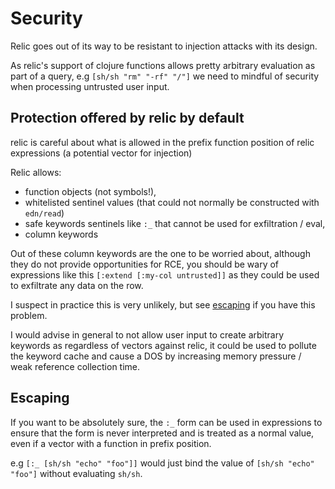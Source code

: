# Security

Relic goes out of its way to be resistant to injection attacks with its design.

As relic's support of clojure functions allows pretty arbitrary evaluation as part of a query, e.g 
`[sh/sh "rm" "-rf" "/"]` we need to mindful of security when processing untrusted user input.

## Protection offered by relic by default

relic is careful about what is allowed in the prefix function position of relic expressions (a potential vector for injection)

Relic allows:

- function objects (not symbols!), 
- whitelisted sentinel values (that could not normally be constructed with `edn/read`)
- safe keywords sentinels like `:_` that cannot be used for exfiltration / eval, 
- column keywords

Out of these column keywords are the one to be worried about, although they do not provide
opportunities for RCE, you should be wary of expressions like this `[:extend [:my-col untrusted]]` as they could be used to exfiltrate any data on the row.

I suspect in practice this is very unlikely, but see [escaping](#escaping) if you have this problem.

I would advise in general to not allow user input to create arbitrary keywords as regardless of vectors against relic, it could be used
to pollute the keyword cache and cause a DOS by increasing memory pressure / weak reference collection time.

## Escaping 

If you want to be absolutely sure, the `:_` form can be used in expressions to ensure
that the form is never interpreted and is treated as a normal value, even if a vector with a function in prefix position.

e.g `[:_ [sh/sh "echo" "foo"]]` would just bind the value of `[sh/sh "echo" "foo"]` without evaluating `sh/sh`.